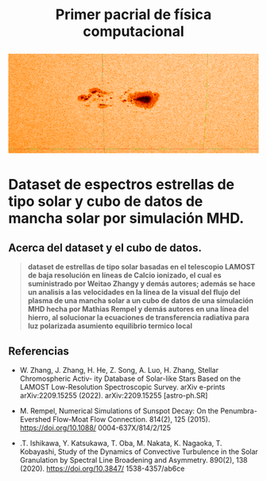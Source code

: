 <h1 align="center">
  <p align="center">Primer pacrial de física computacional</p>
  <img src="https://github.com/oscarcalv/Primer-Parcial-de-Fisica-Computacional/blob/master/imagenes_readme/JHV_2022-09-15_19.03.40-0001.png" width="800" height="200"></a>
</h1>

Dataset de  espectros estrellas de tipo solar y cubo de datos de mancha solar por simulación MHD.
=======

Acerca del dataset y el cubo de datos.
-----

> **dataset de estrellas de tipo solar basadas en el telescopio LAMOST de baja resolución 
en líneas de Calcio ionizado, el cual es suministrado por Weitao Zhangy y demás autores; 
además se hace un analisis a las velocidades en la línea de la visual del flujo del plasma 
de una mancha solar a un cubo de datos de una simulación MHD hecha por Mathias Rempel y 
demás autores en una línea del hierro, al solucionar la ecuaciones de transferencia radiativa
para luz polarizada asumiento equilibrio termico local**


Referencias
-----
+ W. Zhang, J. Zhang, H. He, Z. Song, A. Luo, H. Zhang, Stellar Chromospheric Activ-
ity Database of Solar-like Stars Based on the LAMOST Low-Resolution Spectroscopic
Survey. arXiv e-prints arXiv:2209.15255 (2022). arXiv:2209.15255 [astro-ph.SR]

+ M. Rempel, Numerical Simulations of Sunspot Decay: On the Penumbra-Evershed
Flow-Moat Flow Connection. 814(2), 125 (2015). https://doi.org/10.1088/
0004-637X/814/2/125

+ .T. Ishikawa, Y. Katsukawa, T. Oba, M. Nakata, K. Nagaoka, T. Kobayashi, Study
of the Dynamics of Convective Turbulence in the Solar Granulation by Spectral Line
Broadening and Asymmetry. 890(2), 138 (2020). https://doi.org/10.3847/
1538-4357/ab6ce



